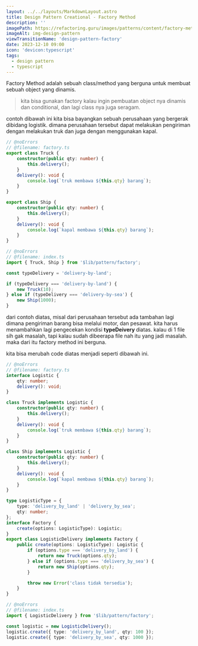 ```yaml
---
layout: ../../layouts/MarkdownLayout.astro
title: Design Pattern Creational - Factory Method
description: ''
imagePath: https://refactoring.guru/images/patterns/content/factory-method/factory-method-en-2x.png
imageAlt: img-design-pattern
viewTransitionName: 'design-pattern-factory'
date: 2023-12-10 09:00
icon: 'devicon:typescript'
tags:
  - design pattern
  - typescript
---
```


Factory Method adalah sebuah class/method yang berguna untuk membuat sebuah object yang dinamis.

<blockquote>
kita bisa gunakan factory kalau ingin pembuatan object nya dinamis dan conditional, dan lagi class nya juga seragam.
</blockquote>

contoh dibawah ini kita bisa bayangkan sebuah perusahaan yang bergerak dibidang logistik. dimana perusahaan tersebut dapat melakukan pengiriman dengan melakukan truk dan juga dengan menggunakan kapal.

```ts
// @noErrors
// @filename: factory.ts
export class Truck {
	constructor(public qty: number) {
		this.delivery();
	}
	delivery(): void {
		console.log(`truk membawa ${this.qty} barang`);
	}
}

export class Ship {
	constructor(public qty: number) {
		this.delivery();
	}
	delivery(): void {
		console.log(`kapal membawa ${this.qty} barang`);
	}
}
```

```ts
// @noErrors
// @filename: index.ts
import { Truck, Ship } from '$lib/pattern/factory';

const typeDelivery = 'delivery-by-land';

if (typeDelivery === 'delivery-by-land') {
	new Truck(10);
} else if (typeDelivery === 'delivery-by-sea') {
	new Ship(1000);
}
```

dari contoh diatas, misal dari perusahaan tersebut ada tambahan lagi dimana pengiriman barang bisa melalui motor, dan pesawat. kita harus menambahkan lagi pengecekan kondisi <b> typeDeivery </b> diatas. kalau di 1 file sih gak masalah, tapi kalau sudah dibeerapa file nah itu yang jadi masalah. maka dari itu factory method ini berguna.

kita bisa merubah code diatas menjadi seperti dibawah ini.

```ts
// @noErrors
// @filename: factory.ts
interface Logistic {
	qty: number;
	delivery(): void;
}

class Truck implements Logistic {
	constructor(public qty: number) {
		this.delivery();
	}
	delivery(): void {
		console.log(`truk membawa ${this.qty} barang`);
	}
}

class Ship implements Logistic {
	constructor(public qty: number) {
		this.delivery();
	}
	delivery(): void {
		console.log(`kapal membawa ${this.qty} barang`);
	}
}

type LogisticType = {
	type: 'delivery_by_land' | 'delivery_by_sea';
	qty: number;
};
interface Factory {
	create(options: LogisticType): Logistic;
}
export class LogisticDelivery implements Factory {
	public create(options: LogisticType): Logistic {
		if (options.type === 'delivery_by_land') {
			return new Truck(options.qty);
		} else if (options.type === 'delivery_by_sea') {
			return new Ship(options.qty);
		}

		throw new Error('class tidak tersedia');
	}
}
```

```ts
// @noErrors
// @filename: index.ts
import { LogisticDelivery } from '$lib/pattern/factory';

const logistic = new LogisticDelivery();
logistic.create({ type: 'delivery_by_land', qty: 100 });
logistic.create({ type: 'delivery_by_sea', qty: 1000 });
```
